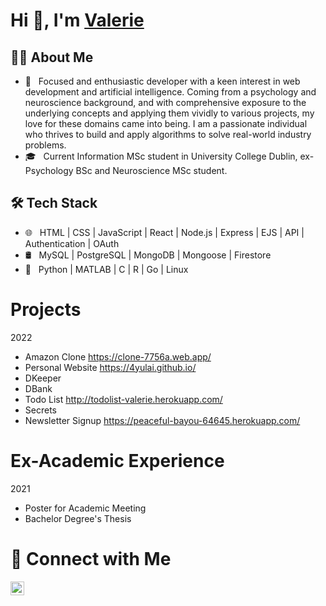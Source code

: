 # Hi 👋, I'm [Valerie](https://4yulai.github.io/) 

<h2> 👩‍💻 About Me </h2>

- 🤩 &nbsp; Focused and enthusiastic developer with a keen interest in web development and artificial intelligence. Coming from a psychology and neuroscience background, and with comprehensive exposure to the underlying concepts and applying them vividly to various projects, my love for these domains came into being. I am a passionate individual who thrives to build and apply algorithms to solve real-world industry problems.
- 🎓 &nbsp; Current Information MSc student in University College Dublin, ex-Psychology BSc and Neuroscience MSc student. 

<!--
- ✍️ &nbsp; Pursuing Full stack development and artist /painter as hobbies/side hustles.-->

<h2>🛠 Tech Stack</h2>

- 🌐 &nbsp; HTML | CSS | JavaScript | React | Node.js | Express | EJS | API | Authentication | OAuth 
- 🛢 &nbsp; MySQL | PostgreSQL | MongoDB | Mongoose | Firestore
- 🔧 &nbsp; Python | MATLAB | C | R | Go | Linux

<!-- - 🖥 &nbsp; -->

<h1> Projects </h1>

2022
 - Amazon Clone https://clone-7756a.web.app/
 - Personal Website https://4yulai.github.io/
 - DKeeper
 - DBank
 - Todo List http://todolist-valerie.herokuapp.com/
 - Secrets
 - Newsletter Signup https://peaceful-bayou-64645.herokuapp.com/

<h1> Ex-Academic Experience </h1>

2021
 - Poster for Academic Meeting
 - Bachelor Degree's Thesis

<h1> 🤝 Connect with Me </h1>
<a href="https://www.linkedin.com/in/siyu-valerie-lai/">
  <img align="left" alt="Valerie's LinkedIn" width="22px" src="https://cdn.jsdelivr.net/npm/simple-icons@v3/icons/linkedin.svg" />
</a>
<br />


